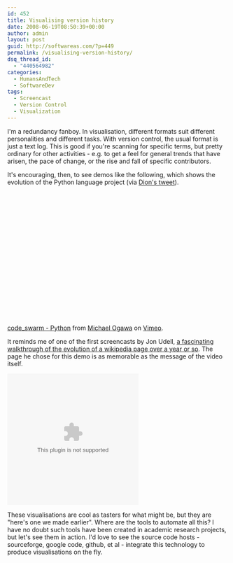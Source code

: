 ```yaml
---
id: 452
title: Visualising version history
date: 2008-06-19T08:50:39+00:00
author: admin
layout: post
guid: http://softwareas.com/?p=449
permalink: /visualising-version-history/
dsq_thread_id:
  - "440564982"
categories:
  - HumansAndTech
  - SoftwareDev
tags:
  - Screencast
  - Version Control
  - Visualization
---
```

I'm a redundancy fanboy. In visualisation, different formats suit different personalities and different tasks. With version control, the usual format  is just a text log. This is good if you're scanning for specific terms, but pretty ordinary for other activities - e.g. to get a feel for general trends that have arisen, the pace of change, or the rise and fall of specific contributors.

It's encouraging, then, to see demos like the following, which shows the evolution of the Python language project (via <a href="http://twitter.com/dalmaer/statuses/838380219">Dion's tweet</a>).

<object width="400" height="302">	<param name="allowfullscreen" value="true" />	<param name="allowscriptaccess" value="always" />	<param name="movie" value="http://www.vimeo.com/moogaloop.swf?clip_id=1093745&amp;server=www.vimeo.com&amp;show_title=1&amp;show_byline=1&amp;show_portrait=0&amp;color=&amp;fullscreen=1" />	<embed src="http://www.vimeo.com/moogaloop.swf?clip_id=1093745&amp;server=www.vimeo.com&amp;show_title=1&amp;show_byline=1&amp;show_portrait=0&amp;color=&amp;fullscreen=1" type="application/x-shockwave-flash" allowfullscreen="true" allowscriptaccess="always" width="400" height="302"></embed></object><br /><a href="http://www.vimeo.com/1093745?pg=embed&sec=1093745">code_swarm - Python</a> from <a href="http://www.vimeo.com/michaelogawa?pg=embed&sec=1093745">Michael Ogawa</a> on <a href="http://vimeo.com?pg=embed&sec=1093745">Vimeo</a>.

It reminds me of one of the first screencasts by Jon Udell, <a href="http://weblog.infoworld.com/udell/2005/01/22.html">a fascinating walkthrough of the evolution of a wikipedia page over a year or so</a>. The page he chose for this demo is as memorable as the message of the video itself.

<embed 
src="/files/jwplayer/mediaplayer.swf" 
width="300"
height="300"
allowscriptaccess="always"
allowfullscreen="true"
flashvars="file=http://weblog.infoworld.com/udell/gems/umlaut_media/umlaut.swf"
/>

These visualisations are cool as tasters for what might be, but they are "here's one we made earlier". Where are the tools to automate all this? I have no doubt such tools have been created in academic research projects, but let's see them in action. I'd love to see the source code hosts - sourceforge, google code, github, et al - integrate this technology to produce visualisations on the fly.